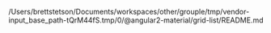 /Users/brettstetson/Documents/workspaces/other/grouple/tmp/vendor-input_base_path-tQrM44fS.tmp/0/@angular2-material/grid-list/README.md